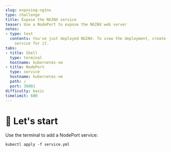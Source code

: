 ```yaml
---
slug: exposing-nginx
type: challenge
title: Expose the NGINX service
teaser: Use a NodePort to expose the NGINX web server
notes:
- type: text
  contents: You've just deployed NGINX. To view the deployment, create a NodePort
    service for it.
tabs:
- title: Shell
  type: terminal
  hostname: kubernetes-vm
- title: NodePort
  type: service
  hostname: kubernetes-vm
  path: /
  port: 30001
difficulty: basic
timelimit: 600
---
```


🚀 Let's start
==============

Use the terminal to add a NodePort service:

```
kubectl apply -f service.yml
```
